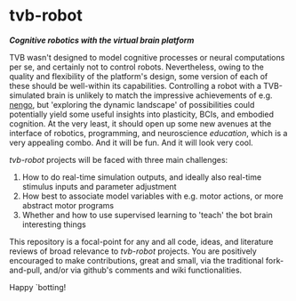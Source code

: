 tvb-robot
==========

***Cognitive robotics with the virtual brain platform***


TVB wasn't designed to model cognitive processes or neural computations per se, and certainly not to control robots. 
Nevertheless, owing to the quality and flexibility of the platform's design, some version of each of these should be well-within its capabilities. Controlling a robot with a TVB-simulated brain is unlikely to match the impressive achievements of e.g. [nengo](http://www.nengo.ca/), but 'exploring the dynamic landscape' of possibilities could potentially yield some useful insights into plasticity, BCIs, and embodied cognition. At the very least, it should open up some new avenues at the interface of robotics, programming, and neuroscience *education*, which is a very appealing combo. And it will be fun. And it will look very cool.

*tvb-robot* projects will be faced with three main challenges:

1. How to do real-time simulation outputs, and ideally also real-time stimulus inputs and parameter adjustment
2. How best to associate model variables with e.g. motor actions, or more abstract motor programs
3. Whether and how to use supervised learning to 'teach' the bot brain interesting things


This repository is a focal-point for any and all code, ideas, and literature reviews of broad relevance to *tvb-robot* projects. You are positively encouraged to make contributions, great and small, via the traditional fork-and-pull, and/or via github's comments and wiki functionalities. 

Happy `botting!

